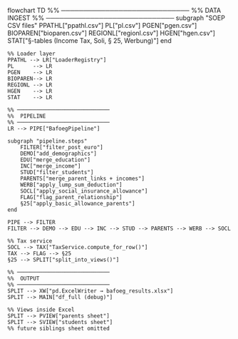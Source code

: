 flowchart TD
    %% ─────────────────────────────
    %%  DATA INGEST
    %% ─────────────────────────────
    subgraph "SOEP CSV files"
        PPATHL["ppathl.csv"]
        PL["pl.csv"]
        PGEN["pgen.csv"]
        BIOPAREN["bioparen.csv"]
        REGIONL["regionl.csv"]
        HGEN["hgen.csv"]
        STAT["§-tables (Income Tax, Soli, § 25, Werbung)"]
    end

    %% Loader layer
    PPATHL --> LR["LoaderRegistry"]
    PL      --> LR
    PGEN    --> LR
    BIOPAREN--> LR
    REGIONL --> LR
    HGEN    --> LR
    STAT    --> LR

    %% ─────────────────────────────
    %%  PIPELINE
    %% ─────────────────────────────
    LR --> PIPE["BafoegPipeline"]

    subgraph "pipeline.steps"
        FILTER["filter_post_euro"]
        DEMO["add_demographics"]
        EDU["merge_education"]
        INC["merge_income"]
        STUD["filter_students"]
        PARENTS["merge_parent_links + incomes"]
        WERB["apply_lump_sum_deduction"]
        SOCL["apply_social_insurance_allowance"]
        FLAG["flag_parent_relationship"]
        §25["apply_basic_allowance_parents"]
    end

    PIPE --> FILTER
    FILTER --> DEMO --> EDU --> INC --> STUD --> PARENTS --> WERB --> SOCL

    %% Tax service
    SOCL --> TAX["TaxService.compute_for_row()"]
    TAX --> FLAG --> §25
    §25 --> SPLIT["split_into_views()"]

    %% ─────────────────────────────
    %%  OUTPUT
    %% ─────────────────────────────
    SPLIT --> XW["pd.ExcelWriter → bafoeg_results.xlsx"]
    SPLIT --> MAIN["df_full (debug)"]

    %% Views inside Excel
    SPLIT --> PVIEW["parents sheet"]
    SPLIT --> SVIEW["students sheet"]
    %% future siblings sheet omitted
